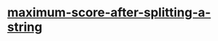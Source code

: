# [maximum-score-after-splitting-a-string](https://leetcode-cn.com/problems/maximum-score-after-splitting-a-string)
